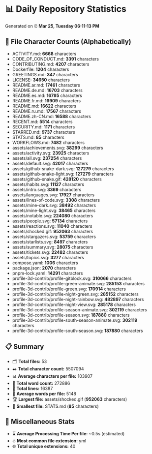 # 📊 Daily Repository Statistics
Generated on ⏰ **Mar 25, Tuesday 06:11:13 PM**

## 📂 File Character Counts (Alphabetically)
- ACTIVITY.md: **6668** characters
- CODE_OF_CONDUCT.md: **3391** characters
- CONTRIBUTING.md: **4207** characters
- Dockerfile: **1204** characters
- GREETINGS.md: **347** characters
- LICENSE: **34650** characters
- README.ar.md: **17461** characters
- README.de.md: **16703** characters
- README.es.md: **16795** characters
- README.fr.md: **16909** characters
- README.md: **16622** characters
- README.ru.md: **17567** characters
- README.zh-CN.md: **16588** characters
- RECENT.md: **5514** characters
- SECURITY.md: **1171** characters
- STARRED.md: **9737** characters
- STATS.md: **85** characters
- WORKFLOWS.md: **7482** characters
- assets/achievements.svg: **38299** characters
- assets/activity.svg: **23925** characters
- assets/all.svg: **237254** characters
- assets/default.svg: **42017** characters
- assets/github-snake-dark.svg: **127279** characters
- assets/github-snake-light.svg: **127279** characters
- assets/github-snake.gif: **428120** characters
- assets/habits.svg: **11127** characters
- assets/intro.svg: **3369** characters
- assets/languages.svg: **17927** characters
- assets/lines-of-code.svg: **3308** characters
- assets/mine-dark.svg: **38492** characters
- assets/mine-light.svg: **38465** characters
- assets/notable.svg: **224080** characters
- assets/people.svg: **57134** characters
- assets/reactions.svg: **11040** characters
- assets/shocked.gif: **952063** characters
- assets/stargazers.svg: **53759** characters
- assets/starlists.svg: **8497** characters
- assets/summary.svg: **28075** characters
- assets/tickets.svg: **22482** characters
- assets/topics.svg: **3277** characters
- compose.yaml: **1006** characters
- package.json: **2070** characters
- pnpm-lock.yaml: **14291** characters
- profile-3d-contrib/profile-gitblock.svg: **310066** characters
- profile-3d-contrib/profile-green-animate.svg: **285153** characters
- profile-3d-contrib/profile-green.svg: **170914** characters
- profile-3d-contrib/profile-night-green.svg: **285152** characters
- profile-3d-contrib/profile-night-rainbow.svg: **482897** characters
- profile-3d-contrib/profile-night-view.svg: **285178** characters
- profile-3d-contrib/profile-season-animate.svg: **302119** characters
- profile-3d-contrib/profile-season.svg: **187880** characters
- profile-3d-contrib/profile-south-season-animate.svg: **302119** characters
- profile-3d-contrib/profile-south-season.svg: **187880** characters

## 📋 Summary
- 🗂️ **Total files:** 53
- ✒️ **Total character count:** 5507094
- 📊 **Average characters per file:** 103907
- 📝 **Total word count:** 272886
- 🧾 **Total lines:** 16387
- 📐 **Average words per file:** 5148
- 🏆 **Largest file:** assets/shocked.gif (**952063** characters)
- 🥉 **Smallest file:** STATS.md (**85** characters)

## 🌟 Miscellaneous Stats
- ⌛ **Average Processing Time Per file:** ~0.5s (estimated)
- 🔥 **Most common file extension:** yml
- 🌐 **Total unique extensions:** 40
